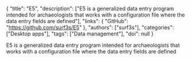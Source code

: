 {
  "title": "E5",
  "description": ["E5 is a generalized data entry program intended for archaeologists that works with a configuration file where the data entry fields are defined"],
  "links": {
    "GitHub": "https://github.com/surf3s/E5"
  },
  "authors": ["surf3s"],
  "categories": ["Desktop apps"],
  "tags": ["Data management"],
  "doi": null
}

<!-- Generated by csv2md.R – do not edit by hand -->

E5 is a generalized data entry program intended for archaeologists that works with a configuration file where the data entry fields are defined